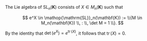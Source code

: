 The Lie algebra of $\mathop{\mathrm{SL}}_n(\mathbf{K})$ consists of $X \in M_n(\mathbf{K})$ such that

$$
e^X \in \mathop{\mathrm{SL}}_n(\mathbf{K}) := \\{M \in M_n(\mathbf{K}) \\, : \\, \det M = 1 \\}.
$$

By the identity that $\det(e^X) = e^{\mathop{\mathrm{tr}}(X)}$, it follows that $\mathop{\mathrm{tr}}(X)=0$.
